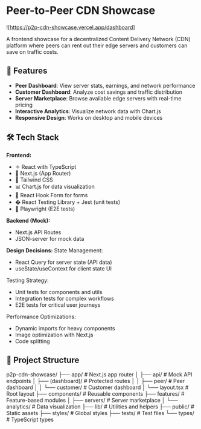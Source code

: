 # Peer-to-Peer CDN Showcase

![https://p2p-cdn-showcase.vercel.app/dashboard]

A frontend showcase for a decentralized Content Delivery Network (CDN) platform where peers can rent out their edge servers and customers can save on traffic costs.

## 🚀 Features

- **Peer Dashboard**: View server stats, earnings, and network performance
- **Customer Dashboard**: Analyze cost savings and traffic distribution
- **Server Marketplace**: Browse available edge servers with real-time pricing
- **Interactive Analytics**: Visualize network data with Chart.js
- **Responsive Design**: Works on desktop and mobile devices

## 🛠 Tech Stack

**Frontend:**
- ⚛️ React with TypeScript
- 🔼 Next.js (App Router)
- 🎨 Tailwind CSS
- 📊 Chart.js for data visualization
- 📝 React Hook Form for forms
- � React Testing Library + Jest (unit tests)
- 🎁 Playwright (E2E tests)

**Backend (Mock):**
- Next.js API Routes
- JSON-server for mock data

**Design Decisions:**
State Management:
- React Query for server state (API data)
- useState/useContext for client state UI

Testing Strategy:
- Unit tests for components and utils
- Integration tests for complex workflows
- E2E tests for critical user journeys

Performance Optimizations:
- Dynamic imports for heavy components
- Image optimization with Next.js
- Code splitting


## 📂 Project Structure
p2p-cdn-showcase/
├── app/ # Next.js app router
│ ├── api/ # Mock API endpoints
│ ├── (dashboard)/ # Protected routes
│ │ ├── peer/ # Peer dashboard
│ │ └── customer/ # Customer dashboard
│ └── layout.tsx # Root layout
├── components/ # Reusable components
├── features/ # Feature-based modules
│ ├── servers/ # Server marketplace
│ └── analytics/ # Data visualization
├── lib/ # Utilities and helpers
├── public/ # Static assets
├── styles/ # Global styles
├── tests/ # Test files
└── types/ # TypeScript types
